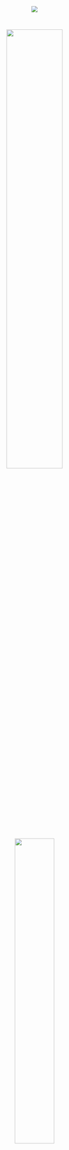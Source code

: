 <!-- ### Thanks for visiting my Github 👋 -->

<p align="center">
  <a href="https://github.com/webmaster1022"><img src="https://readme-typing-svg.herokuapp.com/?lines=Web%20and%20Mobile%20Master;6%2B%20years%20of%20coding%20experience;FullStack%20Developer;Always%20learning%20new%20tech&font=Pacifico&center=true&width=650&height=120&color=58a6ff&vCenter=true&size=45%22"></a>
</p>

<!-- <h2 align="left" id="macropower-tech">Github Metrics</h2>
<br /> -->

<!-- <p align="center">
    <img alt="metrics" title="Github Metrics" src="https://github.com/webmaster1022/webmaster1022/blob/main/github-metrics.svg" width="100%" />
</p> -->

<!--
<h2 align="left" id="macropower-tech">Github Status</h2>
-->

<br />

<p align="center">    
  <img src="https://github-readme-stats.vercel.app/api?username=webmaster1022&show_icons=true&bg_color=0e2239&text_color=58a6ff&hide_border=true" width="54.25%">
  <img src="https://github-readme-stats.vercel.app/api/top-langs?username=webmaster1022&layout=compact&bg_color=0e2239&text_color=58a6ff&hide_border=true" width="45.25%"> 
</p>
<br />

<!-- > GitHub Activity Graph -->
<!-- https://github.com/webmaster1022/github-readme-activity-graph -->
<!-- <a href="https://github.com/webmaster1022/webmaster1022"><img alt="Senior Dev's activity graph" src="https://activity-graph.herokuapp.com/graph?username=webmaster1022&bg_color=0e2239&color=58a6ff&line=114a88&point=58a6ff&hide_border=true" /></a> -->


<p align="center">
  <a href="https://github.com/webmaster1022?tab=repositories&sort=stargazers">
    <img alt="total stars" title="Total stars on GitHub" src="https://custom-icon-badges.herokuapp.com/badge/dynamic/json?logo=star&color=55960c&labelColor=488207&label=Stars&style=for-the-badge&query=%24.stars&url=https://api.github-star-counter.workers.dev/user/webmaster1022"/></a>
  <a href="https://github.com/webmaster1022?tab=followers">
    <img alt="followers" title="Follow me on Github" src="https://custom-icon-badges.herokuapp.com/github/followers/webmaster1022?color=236ad3&labelColor=1155ba&style=for-the-badge&logo=person-add&label=Follow&logoColor=white"/></a>
  <a href="https://github.com/webmaster1022">
    <img alt="views" title="GitHub profile views" src="https://shields-io-visitor-counter.herokuapp.com/badge?page=webmaster1022&style=for-the-badge"/></a>
</p>

<p align="center">
    <img alt="snake animation" title="Snake Animation" src="https://github.com/webmaster1022/webmaster1022/blob/main/github-contribution-grid-snake.svg" width="100%" />
</p>

<p align="center">
    <img 
      alt="snake animation"
      title="Snake Animation" 
      src="https://capsule-render.vercel.app/api?type=waving&height=200&text=Thanks!&fontAlign=80&fontAlignY=40&color=gradient" 
      width="100%" 
    />
</p>
